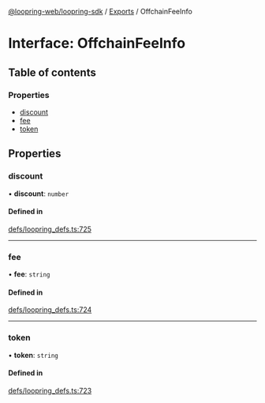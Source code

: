 [@loopring-web/loopring-sdk](../README.md) / [Exports](../modules.md) / OffchainFeeInfo

# Interface: OffchainFeeInfo

## Table of contents

### Properties

- [discount](OffchainFeeInfo.md#discount)
- [fee](OffchainFeeInfo.md#fee)
- [token](OffchainFeeInfo.md#token)

## Properties

### discount

• **discount**: `number`

#### Defined in

[defs/loopring_defs.ts:725](https://github.com/Loopring/loopring_sdk/blob/02976c9/src/defs/loopring_defs.ts#L725)

___

### fee

• **fee**: `string`

#### Defined in

[defs/loopring_defs.ts:724](https://github.com/Loopring/loopring_sdk/blob/02976c9/src/defs/loopring_defs.ts#L724)

___

### token

• **token**: `string`

#### Defined in

[defs/loopring_defs.ts:723](https://github.com/Loopring/loopring_sdk/blob/02976c9/src/defs/loopring_defs.ts#L723)
